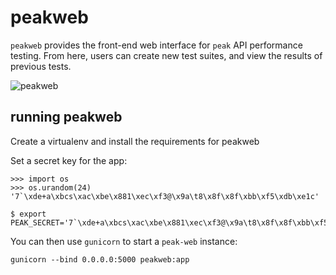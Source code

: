 # peakweb

`peakweb` provides the front-end web interface for `peak` API performance testing. From here, users can create new test suites, and view the results of previous tests.

![peakweb](https://i.imgur.com/g4Lculh.png)

## running peakweb

Create a virtualenv and install the requirements for peakweb

Set a secret key for the app:

```
>>> import os
>>> os.urandom(24)
'7`\xde+a\xbcs\xac\xbe\x881\xec\xf3@\x9a\t8\x8f\x8f\xbb\xf5\xdb\xe1c'

$ export PEAK_SECRET='7`\xde+a\xbcs\xac\xbe\x881\xec\xf3@\x9a\t8\x8f\x8f\xbb\xf5\xdb\xe1c'
```

You can then use `gunicorn` to start a `peak-web` instance:

```
gunicorn --bind 0.0.0.0:5000 peakweb:app
```
